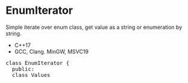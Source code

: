 # EnumIterator
Simple iterate over enum class, get value as a string or enumeration by string.

* C++17
* GCC, Clang. MinGW, MSVC19

<pre>
class EnumIterator {
  public:
  class Values<template <typename ENUM,
            auto RANGE_MIN = 0,
            auto RANGE_MAX = 63> {
            public:
            Iterator EnumIterator::Values::begin() const;
            Iterator EnumIterator::Values::end() const;
            static std::optional<std::string_view> nameOf(ENUM e);
            static std::optional<ENUM> valueOf(std::string_view str);
    };
  };
</pre>

* __ENUM__ - name of the ENUM class
* __RANGE_MIN__ - less or equal of the smallest enum value, default 0.
* __RANGE_MAX__ - more or equal of the largest enum value, default 63.

## Examples
  
  <pre>
    
enum class States {
    symptom,
    healed,
    zucker = 3
};  
  
for(const auto& [v, s] : EnumIterator::Values<States>{}) {
    std::cout << static_cast<int>(v) << " --> " << s << std::endl;
}

// outputs
> 0 --> States::symptom
> 1 --> States::healed
> 3 --> States::zucker
    
EnumIterator::Values<States>::valueOf("symptom"); // States::symptom
EnumIterator::Values<States>::nameOf(States::symptom)); // "symptom"

enum class Genophenes {
    treee = 92,
    hulien = 21,
    doomsday = 103
};

//here we have to set ranges due bigger values, you can also use enum values here.
 for(const auto& [v, s] : EnumIterator::Values<Genophenes, 20, 110>{}) {
        std::cout << static_cast<int>(v) << " --> " << s << std::endl;
    }

//outputs
> 21 --> Genophenes::hulien
> 92 --> Genophenes::treee
> 103 --> Genophenes::doomsday
            
 </pre> 
  
  MIT License, (c) Markus Mertama 2021
  
